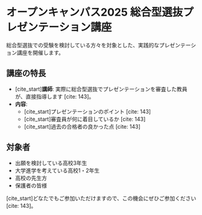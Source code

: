 # オープンキャンパス2025 総合型選抜プレゼンテーション講座

総合型選抜での受験を検討している方々を対象とした、実践的なプレゼンテーション講座を開催します。

## 講座の特長

* [cite_start]**講師**: 実際に総合型選抜でプレゼンテーションを審査した教員が、直接指導します [cite: 143]。
* **内容**:
    * [cite_start]プレゼンテーションのポイント [cite: 143]
    * [cite_start]審査員が何に着目しているか [cite: 143]
    * [cite_start]過去の合格者の良かった点 [cite: 143]

## 対象者

* 出願を検討している高校3年生
* 大学進学を考えている高校1・2年生
* 高校の先生方
* 保護者の皆様

[cite_start]どなたでもご参加いただけますので、この機会にぜひご参加ください [cite: 143]。